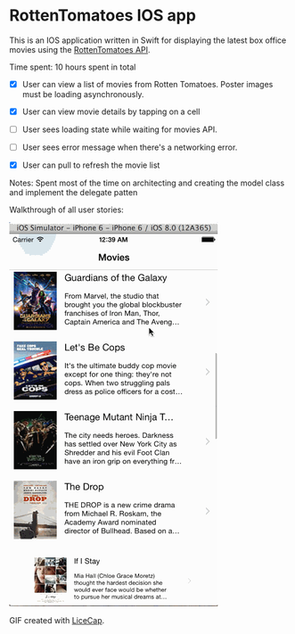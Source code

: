 # RottenTomatoes IOS app



This is an IOS application written in Swift for displaying the latest box office movies using the [RottenTomatoes API](http://www.rottentomatoes.com/). 

Time spent: 10 hours spent in total


 * [x] User can view a list of movies from Rotten Tomatoes. Poster images must be loading asynchronously.
 * [x] User can view movie details by tapping on a cell
 * [ ] User sees loading state while waiting for movies API. 
 * [ ] User sees error message when there's a networking error. 
 * [x] User can pull to refresh the movie list


Notes: Spent most of the time on architecting and creating the model class and implement the delegate patten
 

Walkthrough of all user stories:

![Video Walkthrough](RottenTomatoes.gif)

GIF created with [LiceCap](http://www.cockos.com/licecap/).

